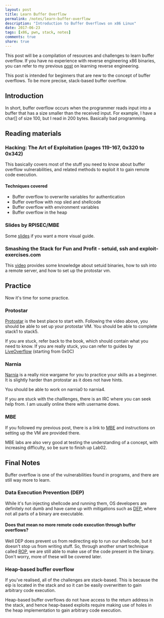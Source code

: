 ```yaml
---
layout: post
title: Learn Buffer Overflow
permalink: /notes/learn-buffer-overflow
description: "Introduction to Buffer Overflows on x86 Linux"
date: 2017-06-23
tags: [x86, pwn, stack, notes]
comments: true
share: true
---
```


This post will be a compilation of resources and challenges to learn buffer overflow.
If you have no experience with reverse engineering x86 binaries, you can refer to my previous [post](https://adimewos.github.io/2017-06-17/Learn-Reverse-Engineering/) on learning reverse engineering.

This post is intended for beginners that are new to the concept of buffer overflows. To be more precise, stack-based buffer overflow.

## Introduction
In short, buffer overflow occurs when the programmer reads input into a buffer that has a size smaller than the received input. For example, I have a char[] of size 100, but I read in 200 bytes. Basically bad programming.

## Reading materials
### Hacking: The Art of Exploitation (pages 119-167, 0x320 to 0x342)

This basically covers most of the stuff you need to know about buffer overflow vulnerabilities, and related methods to exploit it to gain remote code execution.

#### Techniques covered
* Buffer overflow to overwrite variables for authentication
* Buffer overflow with nop sled and shellcode
* Buffer overflow with environment variables
* Buffer overflow in the heap

### Slides by RPISEC/MBE
Some [slides](http://security.cs.rpi.edu/courses/binexp-spring2015/lectures/5/04_lecture.pdf) if you want a more visual guide.

### Smashing the Stack for Fun and Profit - setuid, ssh and exploit-exercises.com
This [video](https://www.youtube.com/watch?v=Y-4WHf0of6Y) provides some knowledge about setuid binaries, how to ssh into a remote server, and how to set up the protostar vm.

## Practice
Now it's time for some practice.

### Protostar
[Protostar](https://exploit-exercises.com/protostar/) is the best place to start with. Following the video above, you should be able to set up your protostar VM.
You should be able to complete stack1 to stack5.

If you are stuck, refer back to the book, which should contain what you need to know. If you are really stuck, you can refer to guides by [LiveOverflow](http://liveoverflow.com/binary_hacking/index.html) (starting from 0x0C)

### Narnia
[Narnia](http://overthewire.org/wargames/narnia/) is a really nice wargame for you to practice your skills as a beginner. It is slightly harder than protostar as it does not have hints.

You should be able to work on narnia0 to narnia4.

If you are stuck with the challlenges, there is an IRC where you can seek help from. I am usually online there with username dows.

### MBE
If you followed my previous post, there is a link to [MBE](https://github.com/RPISEC/MBE) and instructions on setting up the VM are provided there.

MBE labs are also very good at testing the understanding of a concept, with increasing difficulty, so be sure to finish up Lab02.

## Final Notes
Buffer overflow is one of the vulnerabilities found in programs, and there are still way more to learn. 

### Data Execution Prevention (DEP)
While it's fun injecting shellcode and running them, OS developers are definitely not dumb and have came up with mitigations such as [DEP](https://en.wikipedia.org/wiki/Executable_space_protection), where not all parts of a binary are executable.

#### Does that mean no more remote code execution through buffer overflows?
Well DEP does prevent us from redirecting eip to run our shellcode, but it doesn't stop us from writing stuff. So, through another smart technique called [ROP](https://en.wikipedia.org/wiki/Return-oriented_programming), we are still able to make use of the code present in the binary. Don't worry, more of these will be covered later.

### Heap-based buffer overflow
If you've realised, all of the challenges are stack-based. This is because the eip is located in the stack and so it can be easily overwritten to gain arbitrary code execution.

Heap-based buffer overflows do not have access to the return address in the stack, and hence heap-based exploits require making use of holes in the heap implementation to gain arbitrary code execution.
